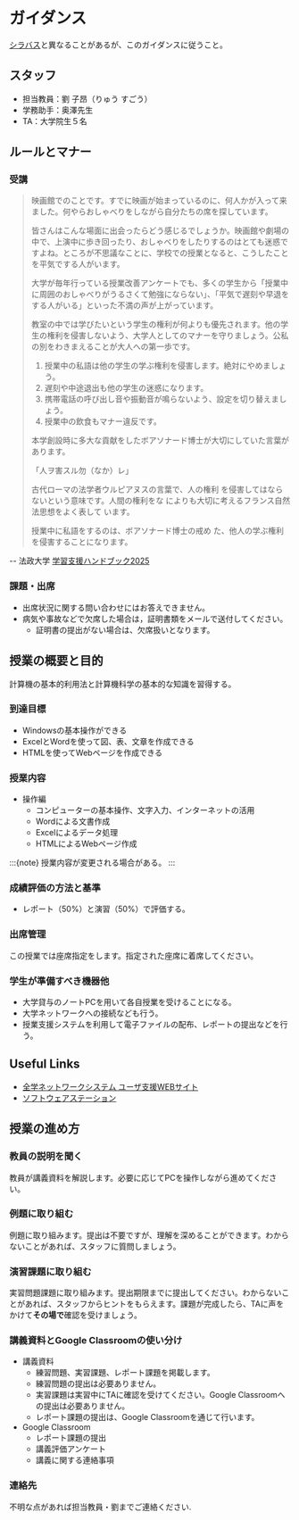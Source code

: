 # ガイダンス

[シラバス](https://syllabus.hosei.ac.jp/web/preview.php?no_id=2513953&nendo=2025&gakubueng=AP&t_mode=pc&radd=)と異なることがあるが、このガイダンスに従うこと。

## スタッフ

- 担当教員：劉 子昂（りゅう すごう）
- 学務助手：奥澤先生
- TA：大学院生５名

## ルールとマナー

### 受講

> 映画館でのことです。すでに映画が始まっているのに、何人かが入って来ました。何やらおしゃべりをしながら自分たちの席を探しています。
> 
> 皆さんはこんな場面に出会ったらどう感じるでしょうか。映画館や劇場の中で、上演中に歩き回ったり、おしゃべりをしたりするのはとても迷惑ですよね。ところが不思議なことに、学校での授業となると、こうしたことを平気でする人がいます。
> 
> 大学が毎年行っている授業改善アンケートでも、多くの学生から「授業中に周囲のおしゃべりがうるさくて勉強にならない」、「平気で遅刻や早退をする人がいる」といった不満の声が上がっています。
> 
> 教室の中では学びたいという学生の権利が何よりも優先されます。他の学生の権利を侵害しないよう、大学人としてのマナーを守りましょう。公私の別をわきまえることが大人への第一歩です。
>
> 1. 授業中の私語は他の学生の学ぶ権利を侵害します。絶対にやめましょう。
> 2. 遅刻や中途退出も他の学生の迷惑になります。
> 3. 携帯電話の呼び出し音や振動音が鳴らないよう、設定を切り替えましょう。
> 4. 授業中の飲食もマナー違反です。
>
> 本学創設時に多大な貢献をしたボアソナード博士が大切にしていた言葉があります。
> 
> 「人ヲ害スル勿（なか）レ」
> 
> 古代ローマの法学者ウルピアヌスの言葉で、人の権利
を侵害してはならないという意味です。人間の権利をな
によりも大切に考えるフランス自然法思想をよく表して
います。
> 
> 授業中に私語をするのは、ボアソナード博士の戒め
た、他人の学ぶ権利を侵害することになります。

-- 法政大学 [学習支援ハンドブック2025](https://hosei-hondana.actibookone.com/content/detail?param=eyJjb250ZW50TnVtIjo5NzcwNywiY2F0ZWdvcnlOdW0iOjY4MTV9&pNo=1)

### 課題・出席

- 出席状況に関する問い合わせにはお答えできません。
- 病気や事故などで欠席した場合は，証明書類をメールで送付してください。
  - 証明書の提出がない場合は、欠席扱いとなります。

## 授業の概要と目的

計算機の基本的利用法と計算機科学の基本的な知識を習得する。

### 到達目標

- Windowsの基本操作ができる
- ExcelとWordを使って図、表、文章を作成できる
- HTMLを使ってWebページを作成できる
<!-- - コンピュータの中で情報を表現する方法を理解する
- コンピュータネットワークの基本的な仕組みを理解する
- プログラム言語の種類、特徴を理解する
- 人工知能の基本的な考え方を理解する -->

### 授業内容

- 操作編
  - コンピューターの基本操作、文字入力、インターネットの活用
  - Wordによる文書作成
  - Excelによるデータ処理
  - HTMLによるWebページ作成
<!-- - 理論編
  - 情報の表現
  - ネットワーク
  - プログラム
  - 人工知能 -->

:::{note}
授業内容が変更される場合がある。
:::

### 成績評価の方法と基準

- レポート（50%）と演習（50%）で評価する。

### 出席管理

この授業では座席指定をします。指定された座席に着席してください。

### 学生が準備すべき機器他

- 大学貸与のノートPCを用いて各自授業を受けることになる。
- 大学ネットワークへの接続なども行う。
- 授業支援システムを利用して電子ファイルの配布、レポートの提出などを行う。

## Useful Links

- [全学ネットワークシステム ユーザ支援WEBサイト](https://netsys.hosei.ac.jp/)
- [ソフトウェアステーション](https://software.k.hosei.ac.jp/)

## 授業の進め方

<!-- ### 講義資料を読む

講義資料を読み、内容を理解します。必要に応じてPCを操作しながら進めてください。わからないことがあれば、スタッフに質問しましょう。 -->

### 教員の説明を聞く

教員が講義資料を解説します。必要に応じてPCを操作しながら進めてください。 

<!-- ### 小テストを受ける

小テストがある場合は、教員の指示に従って受験してください。小テストはGoogle Classroomで実施されます。小テストの成績は、Google Classroomに掲載されます。 -->

### 例題に取り組む
  
例題に取り組みます。提出は不要ですが、理解を深めることができます。わからないことがあれば、スタッフに質問しましょう。

### 演習課題に取り組む

実習問題課題に取り組みます。提出期限までに提出してください。わからないことがあれば、スタッフからヒントをもらえます。課題が完成したら、TAに声をかけて**その場で**確認を受けましょう。




### 講義資料とGoogle Classroomの使い分け

- 講義資料
  - 練習問題、実習課題、レポート課題を掲載します。
  - 練習問題の提出は必要ありません。
  - 実習課題は実習中にTAに確認を受けてください。Google Classroomへの提出は必要ありません。
  - レポート課題の提出は、Google Classroomを通じて行います。
- Google Classroom
  - レポート課題の提出
  - 講義評価アンケート
  - 講義に関する連絡事項

### 連絡先

不明な点があれば担当教員・劉までご連絡ください.